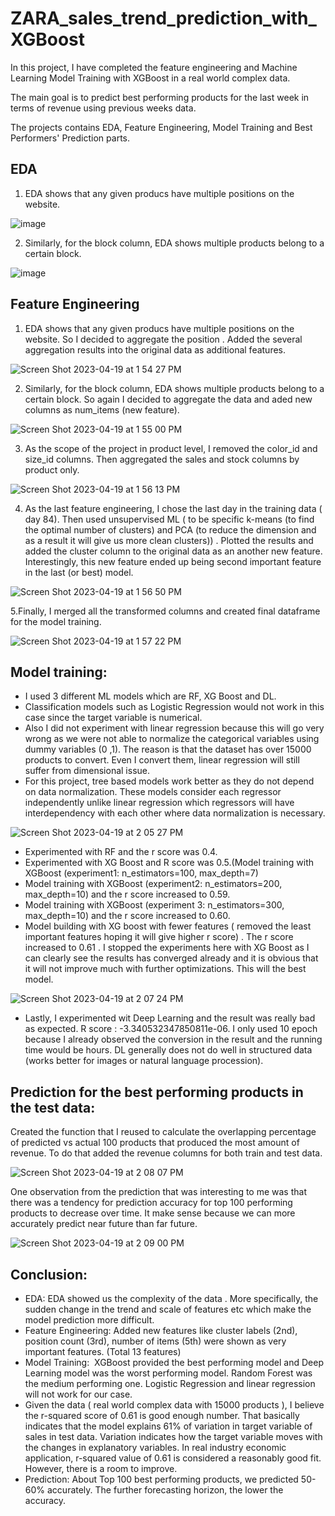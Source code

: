 # ZARA_sales_trend_prediction_with_XGBoost

In this project, I have completed the feature engineering and Machine Learning Model Training with XGBoost in a real world complex data. 

The main goal is to predict best performing products for the last week in terms of revenue using previous weeks data.

The projects contains EDA, Feature Engineering, Model Training and Best Performers' Prediction parts.

## EDA
1. EDA shows that any given producs have multiple positions on the website.

![image](https://user-images.githubusercontent.com/113545468/233159019-8c396ef9-53c0-47e2-a06b-eae32ea5c630.png)

2. Similarly, for the block column, EDA shows multiple products belong to a certain block. 

![image](https://user-images.githubusercontent.com/113545468/233159183-742e31b8-6268-4e42-ba52-afed9da04700.png)

## Feature Engineering 
1. EDA shows that any given producs have multiple positions on the website. So I decided to aggregate the position . Added the several aggregation results into the original data as additional features.


![Screen Shot 2023-04-19 at 1 54 27 PM](https://user-images.githubusercontent.com/113545468/233159665-8bde61a4-0598-4f2c-b5a9-7f07fa74e059.png)


2. Similarly, for the block column, EDA shows multiple products belong to a certain block. So again I decided to aggregate the data and aded new columns as num_items (new feature).

![Screen Shot 2023-04-19 at 1 55 00 PM](https://user-images.githubusercontent.com/113545468/233159786-e967ebcf-d1ab-444f-8689-ec3a87a97a40.png)

3. As the scope of the project in product level, I removed the color_id and size_id columns. Then aggregated the sales and stock columns by product only.

![Screen Shot 2023-04-19 at 1 56 13 PM](https://user-images.githubusercontent.com/113545468/233160071-52ee053a-1c24-48b1-99e4-7969b90016e0.png)


4. As the last feature engineering, I chose the last day in the training data ( day 84). Then used unsupervised ML ( to be specific k-means (to find the optimal number of clusters) and PCA (to reduce the dimension and as a result it will give us more clean clusters)) . Plotted the results and added the cluster column to the original data as an another new feature. Interestingly, this new feature ended up being second important feature in the last (or best) model.

![Screen Shot 2023-04-19 at 1 56 50 PM](https://user-images.githubusercontent.com/113545468/233160215-f5f3e2b4-da4b-4d84-a088-23e54827f6f2.png)


5.Finally, I merged all the transformed columns and created final dataframe for the model training.

![Screen Shot 2023-04-19 at 1 57 22 PM](https://user-images.githubusercontent.com/113545468/233160356-8b8ffdbd-29b6-4a2f-b4d4-a4743baa858a.png)

## Model training:

* I used 3 different ML models  which are RF, XG Boost and DL. 
* Classification models such as Logistic Regression would not work in this case since the target variable is numerical. 
* Also I did not experiment with linear regression because this will go very wrong as we were not able to normalize the categorical variables using dummy variables (0 ,1). The reason is that the dataset has over 15000 products to convert. Even I convert them, linear regression will still suffer from dimensional issue. 
* For this project, tree based models work better as they do not depend on data normalization.  These models consider each regressor independently unlike linear regression which regressors will have interdependency with each other where data normalization is necessary.

![Screen Shot 2023-04-19 at 2 05 27 PM](https://user-images.githubusercontent.com/113545468/233162078-e4b1c744-3187-4565-bec4-dc4fb147b468.png)


* Experimented with RF and the r score was 0.4.
* Experimented with XG Boost and R score was 0.5.(Model training with XGBoost (experiment1: n_estimators=100, max_depth=7)
* Model training with XGBoost (experiment2: n_estimators=200, max_depth=10) and the r score increased to 0.59.
*  Model training with XGBoost (experiment 3: n_estimators=300, max_depth=10) and the r score increased to 0.60.
* Model building with XG boost with fewer features ( removed the least important features hoping it will give higher r score) . The r score increased to 0.61 . I stopped the experiments here with XG Boost as I can clearly see the results has converged already and it is obvious that it will not improve much with further optimizations. This will the best model.

![Screen Shot 2023-04-19 at 2 07 24 PM](https://user-images.githubusercontent.com/113545468/233162530-81d03183-c491-46d8-b0e0-10243429fb47.png)

* Lastly, I experimented wit Deep Learning and the result was really bad as expected. R score : -3.340532347850811e-06. I only used 10 epoch because I already observed the conversion in the result and the running time would be hours. DL generally does not do well in structured data (works better for images or natural language procession).

## Prediction for the best performing products in the test data:
Created the function that I reused to calculate the overlapping percentage of predicted vs actual 100 products that produced the most amount of revenue. To do that added the revenue columns for both train and test data.

![Screen Shot 2023-04-19 at 2 08 07 PM](https://user-images.githubusercontent.com/113545468/233162640-bf042d99-ff32-4608-b95c-0a35e1e5650b.png)


One observation from the prediction that was interesting to me was that there was a tendency for prediction accuracy for top 100 performing products to decrease over time. It make sense because we can more accurately predict near future than far future.

![Screen Shot 2023-04-19 at 2 09 00 PM](https://user-images.githubusercontent.com/113545468/233162820-e735d7fb-41c9-4bdb-808b-a7115e51ebd9.png)
## Conclusion:

* EDA: EDA showed us the complexity of the data . More specifically, the sudden change in the trend  and scale of  features etc which make the model prediction more difficult. 
* Feature Engineering: Added new features like cluster labels (2nd), position count (3rd), number of items (5th) were shown as very important features.  (Total 13 features)
* Model Training:  XGBoost provided the best performing model and Deep Learning model was the worst performing model. Random Forest was the medium performing one. Logistic Regression and linear regression will not work for our case. 
* Given the data ( real world complex data with 15000 products ), I believe the r-squared score of 0.61 is good enough number. That basically indicates that the model explains 61% of variation in target variable of sales in test data. Variation indicates how the target variable moves with the changes in explanatory variables. In real industry economic application, r-squared value of 0.61 is considered a reasonably good fit. However, there is a room to improve. 
* Prediction: About Top 100 best performing products, we predicted 50-60% accurately. The further forecasting horizon, the lower the accuracy.




